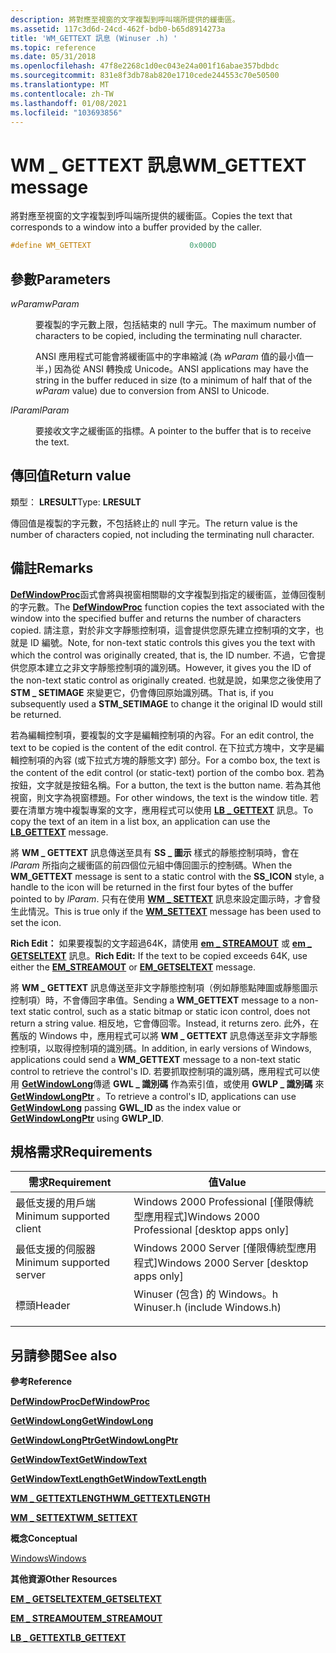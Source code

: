 ```yaml
---
description: 將對應至視窗的文字複製到呼叫端所提供的緩衝區。
ms.assetid: 117c3d6d-24cd-462f-bdb0-b65d8914273a
title: 'WM_GETTEXT 訊息 (Winuser .h) '
ms.topic: reference
ms.date: 05/31/2018
ms.openlocfilehash: 47f8e2268c1d0ec043e24a001f16abae357bdbdc
ms.sourcegitcommit: 831e8f3db78ab820e1710cede244553c70e50500
ms.translationtype: MT
ms.contentlocale: zh-TW
ms.lasthandoff: 01/08/2021
ms.locfileid: "103693856"
---
```

# <a name="wm_gettext-message"></a><span data-ttu-id="2b248-103">WM \_ GETTEXT 訊息</span><span class="sxs-lookup"><span data-stu-id="2b248-103">WM\_GETTEXT message</span></span>

<span data-ttu-id="2b248-104">將對應至視窗的文字複製到呼叫端所提供的緩衝區。</span><span class="sxs-lookup"><span data-stu-id="2b248-104">Copies the text that corresponds to a window into a buffer provided by the caller.</span></span>


```C++
#define WM_GETTEXT                      0x000D
```



## <a name="parameters"></a><span data-ttu-id="2b248-105">參數</span><span class="sxs-lookup"><span data-stu-id="2b248-105">Parameters</span></span>

<dl> <dt>

<span data-ttu-id="2b248-106">*wParam*</span><span class="sxs-lookup"><span data-stu-id="2b248-106">*wParam*</span></span> 
</dt> <dd>

<span data-ttu-id="2b248-107">要複製的字元數上限，包括結束的 null 字元。</span><span class="sxs-lookup"><span data-stu-id="2b248-107">The maximum number of characters to be copied, including the terminating null character.</span></span>

<span data-ttu-id="2b248-108">ANSI 應用程式可能會將緩衝區中的字串縮減 (為 *wParam* 值的最小值一半，) 因為從 ANSI 轉換成 Unicode。</span><span class="sxs-lookup"><span data-stu-id="2b248-108">ANSI applications may have the string in the buffer reduced in size (to a minimum of half that of the *wParam* value) due to conversion from ANSI to Unicode.</span></span>

</dd> <dt>

<span data-ttu-id="2b248-109">*lParam*</span><span class="sxs-lookup"><span data-stu-id="2b248-109">*lParam*</span></span> 
</dt> <dd>

<span data-ttu-id="2b248-110">要接收文字之緩衝區的指標。</span><span class="sxs-lookup"><span data-stu-id="2b248-110">A pointer to the buffer that is to receive the text.</span></span>

</dd> </dl>

## <a name="return-value"></a><span data-ttu-id="2b248-111">傳回值</span><span class="sxs-lookup"><span data-stu-id="2b248-111">Return value</span></span>

<span data-ttu-id="2b248-112">類型： **LRESULT**</span><span class="sxs-lookup"><span data-stu-id="2b248-112">Type: **LRESULT**</span></span>

<span data-ttu-id="2b248-113">傳回值是複製的字元數，不包括終止的 null 字元。</span><span class="sxs-lookup"><span data-stu-id="2b248-113">The return value is the number of characters copied, not including the terminating null character.</span></span>

## <a name="remarks"></a><span data-ttu-id="2b248-114">備註</span><span class="sxs-lookup"><span data-stu-id="2b248-114">Remarks</span></span>

<span data-ttu-id="2b248-115">[**DefWindowProc**](/windows/desktop/api/winuser/nf-winuser-defwindowproca)函式會將與視窗相關聯的文字複製到指定的緩衝區，並傳回復制的字元數。</span><span class="sxs-lookup"><span data-stu-id="2b248-115">The [**DefWindowProc**](/windows/desktop/api/winuser/nf-winuser-defwindowproca) function copies the text associated with the window into the specified buffer and returns the number of characters copied.</span></span> <span data-ttu-id="2b248-116">請注意，對於非文字靜態控制項，這會提供您原先建立控制項的文字，也就是 ID 編號。</span><span class="sxs-lookup"><span data-stu-id="2b248-116">Note, for non-text static controls this gives you the text with which the control was originally created, that is, the ID number.</span></span> <span data-ttu-id="2b248-117">不過，它會提供您原本建立之非文字靜態控制項的識別碼。</span><span class="sxs-lookup"><span data-stu-id="2b248-117">However, it gives you the ID of the non-text static control as originally created.</span></span> <span data-ttu-id="2b248-118">也就是說，如果您之後使用了 **STM \_ SETIMAGE** 來變更它，仍會傳回原始識別碼。</span><span class="sxs-lookup"><span data-stu-id="2b248-118">That is, if you subsequently used a **STM\_SETIMAGE** to change it the original ID would still be returned.</span></span>

<span data-ttu-id="2b248-119">若為編輯控制項，要複製的文字是編輯控制項的內容。</span><span class="sxs-lookup"><span data-stu-id="2b248-119">For an edit control, the text to be copied is the content of the edit control.</span></span> <span data-ttu-id="2b248-120">在下拉式方塊中，文字是編輯控制項的內容 (或下拉式方塊的靜態文字) 部分。</span><span class="sxs-lookup"><span data-stu-id="2b248-120">For a combo box, the text is the content of the edit control (or static-text) portion of the combo box.</span></span> <span data-ttu-id="2b248-121">若為按鈕，文字就是按鈕名稱。</span><span class="sxs-lookup"><span data-stu-id="2b248-121">For a button, the text is the button name.</span></span> <span data-ttu-id="2b248-122">若為其他視窗，則文字為視窗標題。</span><span class="sxs-lookup"><span data-stu-id="2b248-122">For other windows, the text is the window title.</span></span> <span data-ttu-id="2b248-123">若要在清單方塊中複製專案的文字，應用程式可以使用 [**LB \_ GETTEXT**](../controls/lb-gettext.md) 訊息。</span><span class="sxs-lookup"><span data-stu-id="2b248-123">To copy the text of an item in a list box, an application can use the [**LB\_GETTEXT**](../controls/lb-gettext.md) message.</span></span>

<span data-ttu-id="2b248-124">將 **WM \_ GETTEXT** 訊息傳送至具有 **SS \_ 圖示** 樣式的靜態控制項時，會在 *lParam* 所指向之緩衝區的前四個位元組中傳回圖示的控制碼。</span><span class="sxs-lookup"><span data-stu-id="2b248-124">When the **WM\_GETTEXT** message is sent to a static control with the **SS\_ICON** style, a handle to the icon will be returned in the first four bytes of the buffer pointed to by *lParam*.</span></span> <span data-ttu-id="2b248-125">只有在使用 [**WM \_ SETTEXT**](wm-settext.md) 訊息來設定圖示時，才會發生此情況。</span><span class="sxs-lookup"><span data-stu-id="2b248-125">This is true only if the [**WM\_SETTEXT**](wm-settext.md) message has been used to set the icon.</span></span>

<span data-ttu-id="2b248-126">**Rich Edit：** 如果要複製的文字超過64K，請使用 [**em \_ STREAMOUT**](../controls/em-streamout.md) 或 [**em \_ GETSELTEXT**](../controls/em-getseltext.md) 訊息。</span><span class="sxs-lookup"><span data-stu-id="2b248-126">**Rich Edit:** If the text to be copied exceeds 64K, use either the [**EM\_STREAMOUT**](../controls/em-streamout.md) or [**EM\_GETSELTEXT**](../controls/em-getseltext.md) message.</span></span>

<span data-ttu-id="2b248-127">將 **WM \_ GETTEXT** 訊息傳送至非文字靜態控制項（例如靜態點陣圖或靜態圖示控制項）時，不會傳回字串值。</span><span class="sxs-lookup"><span data-stu-id="2b248-127">Sending a **WM\_GETTEXT** message to a non-text static control, such as a static bitmap or static icon control, does not return a string value.</span></span> <span data-ttu-id="2b248-128">相反地，它會傳回零。</span><span class="sxs-lookup"><span data-stu-id="2b248-128">Instead, it returns zero.</span></span> <span data-ttu-id="2b248-129">此外，在舊版的 Windows 中，應用程式可以將 **WM \_ GETTEXT** 訊息傳送至非文字靜態控制項，以取得控制項的識別碼。</span><span class="sxs-lookup"><span data-stu-id="2b248-129">In addition, in early versions of Windows, applications could send a **WM\_GETTEXT** message to a non-text static control to retrieve the control's ID.</span></span> <span data-ttu-id="2b248-130">若要抓取控制項的識別碼，應用程式可以使用 [**GetWindowLong**](/windows/win32/api/winuser/nf-winuser-getwindowlonga)傳遞 **GWL \_ 識別碼** 作為索引值，或使用 **GWLP \_ 識別碼** 來 [**GetWindowLongPtr**](/windows/win32/api/winuser/nf-winuser-getwindowlongptra) 。</span><span class="sxs-lookup"><span data-stu-id="2b248-130">To retrieve a control's ID, applications can use [**GetWindowLong**](/windows/win32/api/winuser/nf-winuser-getwindowlonga) passing **GWL\_ID** as the index value or [**GetWindowLongPtr**](/windows/win32/api/winuser/nf-winuser-getwindowlongptra) using **GWLP\_ID**.</span></span>

## <a name="requirements"></a><span data-ttu-id="2b248-131">規格需求</span><span class="sxs-lookup"><span data-stu-id="2b248-131">Requirements</span></span>



| <span data-ttu-id="2b248-132">需求</span><span class="sxs-lookup"><span data-stu-id="2b248-132">Requirement</span></span> | <span data-ttu-id="2b248-133">值</span><span class="sxs-lookup"><span data-stu-id="2b248-133">Value</span></span> |
|-------------------------------------|----------------------------------------------------------------------------------------------------------|
| <span data-ttu-id="2b248-134">最低支援的用戶端</span><span class="sxs-lookup"><span data-stu-id="2b248-134">Minimum supported client</span></span><br/> | <span data-ttu-id="2b248-135">Windows 2000 Professional \[僅限傳統型應用程式\]</span><span class="sxs-lookup"><span data-stu-id="2b248-135">Windows 2000 Professional \[desktop apps only\]</span></span><br/>                                               |
| <span data-ttu-id="2b248-136">最低支援的伺服器</span><span class="sxs-lookup"><span data-stu-id="2b248-136">Minimum supported server</span></span><br/> | <span data-ttu-id="2b248-137">Windows 2000 Server \[僅限傳統型應用程式\]</span><span class="sxs-lookup"><span data-stu-id="2b248-137">Windows 2000 Server \[desktop apps only\]</span></span><br/>                                                     |
| <span data-ttu-id="2b248-138">標頭</span><span class="sxs-lookup"><span data-stu-id="2b248-138">Header</span></span><br/>                   | <dl> <span data-ttu-id="2b248-139"><dt>Winuser (包含) 的 Windows。h </dt></span><span class="sxs-lookup"><span data-stu-id="2b248-139"><dt>Winuser.h (include Windows.h)</dt></span></span> </dl> |



## <a name="see-also"></a><span data-ttu-id="2b248-140">另請參閱</span><span class="sxs-lookup"><span data-stu-id="2b248-140">See also</span></span>

<dl> <dt>

<span data-ttu-id="2b248-141">**參考**</span><span class="sxs-lookup"><span data-stu-id="2b248-141">**Reference**</span></span>
</dt> <dt>

[<span data-ttu-id="2b248-142">**DefWindowProc**</span><span class="sxs-lookup"><span data-stu-id="2b248-142">**DefWindowProc**</span></span>](/windows/desktop/api/winuser/nf-winuser-defwindowproca)
</dt> <dt>

[<span data-ttu-id="2b248-143">**GetWindowLong**</span><span class="sxs-lookup"><span data-stu-id="2b248-143">**GetWindowLong**</span></span>](/windows/win32/api/winuser/nf-winuser-getwindowlonga)
</dt> <dt>

[<span data-ttu-id="2b248-144">**GetWindowLongPtr**</span><span class="sxs-lookup"><span data-stu-id="2b248-144">**GetWindowLongPtr**</span></span>](/windows/win32/api/winuser/nf-winuser-getwindowlongptra)
</dt> <dt>

[<span data-ttu-id="2b248-145">**GetWindowText**</span><span class="sxs-lookup"><span data-stu-id="2b248-145">**GetWindowText**</span></span>](/windows/win32/api/winuser/nf-winuser-getwindowtexta)
</dt> <dt>

[<span data-ttu-id="2b248-146">**GetWindowTextLength**</span><span class="sxs-lookup"><span data-stu-id="2b248-146">**GetWindowTextLength**</span></span>](/windows/win32/api/winuser/nf-winuser-getwindowtextlengtha)
</dt> <dt>

[<span data-ttu-id="2b248-147">**WM \_ GETTEXTLENGTH**</span><span class="sxs-lookup"><span data-stu-id="2b248-147">**WM\_GETTEXTLENGTH**</span></span>](wm-gettextlength.md)
</dt> <dt>

[<span data-ttu-id="2b248-148">**WM \_ SETTEXT**</span><span class="sxs-lookup"><span data-stu-id="2b248-148">**WM\_SETTEXT**</span></span>](wm-settext.md)
</dt> <dt>

<span data-ttu-id="2b248-149">**概念**</span><span class="sxs-lookup"><span data-stu-id="2b248-149">**Conceptual**</span></span>
</dt> <dt>

[<span data-ttu-id="2b248-150">Windows</span><span class="sxs-lookup"><span data-stu-id="2b248-150">Windows</span></span>](windows.md)
</dt> <dt>

<span data-ttu-id="2b248-151">**其他資源**</span><span class="sxs-lookup"><span data-stu-id="2b248-151">**Other Resources**</span></span>
</dt> <dt>

[<span data-ttu-id="2b248-152">**EM \_ GETSELTEXT**</span><span class="sxs-lookup"><span data-stu-id="2b248-152">**EM\_GETSELTEXT**</span></span>](../controls/em-getseltext.md)
</dt> <dt>

[<span data-ttu-id="2b248-153">**EM \_ STREAMOUT**</span><span class="sxs-lookup"><span data-stu-id="2b248-153">**EM\_STREAMOUT**</span></span>](../controls/em-streamout.md)
</dt> <dt>

[<span data-ttu-id="2b248-154">**LB \_ GETTEXT**</span><span class="sxs-lookup"><span data-stu-id="2b248-154">**LB\_GETTEXT**</span></span>](../controls/lb-gettext.md)
</dt> </dl>

 

 
